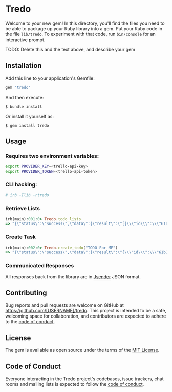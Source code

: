 # Tredo

Welcome to your new gem! In this directory, you'll find the files you need to be able to package up your Ruby library into a gem. Put your Ruby code in the file `lib/tredo`. To experiment with that code, run `bin/console` for an interactive prompt.

TODO: Delete this and the text above, and describe your gem

## Installation

Add this line to your application's Gemfile:

```ruby
gem 'tredo'
```

And then execute:

    $ bundle install

Or install it yourself as:

    $ gem install tredo

## Usage

### Requires two environment variables:

```bash
export PROVIDER_KEY=<trello-api-key>
export PROVIDER_TOKEN=<trello-api-token>
```

### CLI hacking:

```bash
# irb -Ilib -rtredo
```

### Retrieve Lists

```ruby
irb(main):001:0> Tredo.todo_lists
=> "{\"status\":\"success\",\"data\":{\"result\":\"[{\\\"id\\\":\\\"61af9e0503811b04f6771d01\\\",\\\"name\\\":\\\"To Do\\\",\\\"closed\\\":false,\\\"pos\\\":16384,\\\"softLimit\\\":null,\\\"idBoard\\\":\\\"61af9e0503811b04f6771d00\\\",\\\"subscribed\\\":false},{\\\"id\\\":\\\"61af9e0503811b04f6771d02\\\",\\\"name\\\":\\\"Doing\\\",\\\"closed\\\":false,\\\"pos\\\":32768,\\\"softLimit\\\":null,\\\"idBoard\\\":\\\"61af9e0503811b04f6771d00\\\",\\\"subscribed\\\":false}]\"}}"
```

### Create Task

```ruby
irb(main):002:0> Tredo.create_todo("TODO For ME")
=> "{\"status\":\"success\",\"data\":{\"result\":\"{\\\"id\\\":\\\"61b10b7485298e285d4a5e65\\\",\\\"checkItemStates\\\":[],\\\"closed\\\":false,\\\"dateLastActivity\\\":\\\"2021-12-08T19:45:56.916Z\\\",\\\"desc\\\":\\\"\\\",\\\"descData\\\":{\\\"emoji\\\":{}},\\\"dueReminder\\\":null,\\\"idBoard\\\":\\\"61af9e0503811b04f6771d00\\\",\\\"idList\\\":\\\"61af9e0503811b04f6771d01\\\",\\\"idMembersVoted\\\":[],\\\"idShort\\\":15,\\\"idAttachmentCover\\\":null,\\\"idLabels\\\":[],\\\"manualCoverAttachment\\\":false,\\\"name\\\":\\\"TODO For ME\\\",\\\"pos\\\":278527,\\\"shortLink\\\":\\\"jp2WgYtN\\\",\\\"isTemplate\\\":false,\\\"cardRole\\\":null,\\\"dueComplete\\\":false,\\\"due\\\":null,\\\"email\\\":null,\\\"labels\\\":[],\\\"shortUrl\\\":\\\"https://trello.com/c/jp2WgYtN\\\",\\\"start\\\":null,\\\"url\\\":\\\"https://trello.com/c/jp2WgYtN/15-todo-for-me\\\",\\\"cover\\\":{\\\"idAttachment\\\":null,\\\"color\\\":null,\\\"idUploadedBackground\\\":null,\\\"size\\\":\\\"normal\\\",\\\"brightness\\\":\\\"dark\\\",\\\"idPlugin\\\":null},\\\"idMembers\\\":[],\\\"attachments\\\":[],\\\"badges\\\":{\\\"attachmentsByType\\\":{\\\"trello\\\":{\\\"board\\\":0,\\\"card\\\":0}},\\\"location\\\":false,\\\"votes\\\":0,\\\"viewingMemberVoted\\\":false,\\\"subscribed\\\":false,\\\"fogbugz\\\":\\\"\\\",\\\"checkItems\\\":0,\\\"checkItemsChecked\\\":0,\\\"checkItemsEarliestDue\\\":null,\\\"comments\\\":0,\\\"attachments\\\":0,\\\"description\\\":false,\\\"due\\\":null,\\\"dueComplete\\\":false,\\\"start\\\":null},\\\"subscribed\\\":false,\\\"stickers\\\":[],\\\"idChecklists\\\":[],\\\"limits\\\":{}}\"}}"

```

### Communicated Responses

All responses back from the library are in [Jsender](https://github.com/xneelo/jsender) JSON format.

## Contributing

Bug reports and pull requests are welcome on GitHub at https://github.com/[USERNAME]/tredo. This project is intended to be a safe, welcoming space for collaboration, and contributors are expected to adhere to the [code of conduct](https://github.com/[USERNAME]/tredo/blob/master/CODE_OF_CONDUCT.md).

## License

The gem is available as open source under the terms of the [MIT License](https://opensource.org/licenses/MIT).

## Code of Conduct

Everyone interacting in the Tredo project's codebases, issue trackers, chat rooms and mailing lists is expected to follow the [code of conduct](https://github.com/[USERNAME]/tredo/blob/master/CODE_OF_CONDUCT.md).
